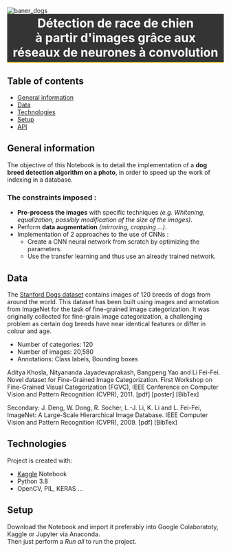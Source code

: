 ![baner_dogs](http://www.mf-data-science.fr/images/projects/dogs.jpg)
# <div style="padding:5px; margin-top:-40px; background: #343434; border-bottom: 2px solid #e4bf13; color:white; text-align:center !important;" id="intro">Détection de race de chien<br/>à partir d'images grâce aux <br/>réseaux de neurones à convolution</div>

## Table of contents
* [General information](#general-info)
* [Data](#data)
* [Technologies](#technologies)
* [Setup](#setup)
* [API](#API)

## <span id="general-info">General information</span>
The objective of this Notebook is to detail the implementation of a **dog breed detection algorithm on a photo**, in order to speed up the work of indexing in a database.

### The constraints imposed :
- **Pre-process the images** with specific techniques *(e.g. Whitening, equalization, possibly modification of the size of the images)*.
- Perform **data augmentation** *(mirroring, cropping ...)*.
- Implementation of 2 approaches to the use of CNNs :
    - Create a CNN neural network from scratch by optimizing the parameters.     
    - Use the transfer learning and thus use an already trained network.

## <span id="data">Data</span>
The [Stanford Dogs dataset](http://vision.stanford.edu/aditya86/ImageNetDogs/) contains images of 120 breeds of dogs from around the world. This dataset has been built using images and annotation from ImageNet for the task of fine-grained image categorization. It was originally collected for fine-grain image categorization, a challenging problem as certain dog breeds have near identical features or differ in colour and age.
- Number of categories: 120
- Number of images: 20,580
- Annotations: Class labels, Bounding boxes

Aditya Khosla, Nityananda Jayadevaprakash, Bangpeng Yao and Li Fei-Fei. Novel dataset for Fine-Grained Image Categorization. First Workshop on Fine-Grained Visual Categorization (FGVC), IEEE Conference on Computer Vision and Pattern Recognition (CVPR), 2011. [pdf] [poster] [BibTex]

Secondary:
J. Deng, W. Dong, R. Socher, L.-J. Li, K. Li and L. Fei-Fei, ImageNet: A Large-Scale Hierarchical Image Database. IEEE Computer Vision and Pattern Recognition (CVPR), 2009. [pdf] [BibTex]
	
## <span id="technologies">Technologies</span>
Project is created with:
* [Kaggle](https://www.kaggle.com/michaelfumery) Notebook
* Python 3.8
* OpenCV, PIL, KERAS ...

	
## <span id="setup">Setup</span>
Download the Notebook and import it preferably into Google Colaboratoty, Kaggle or Jupyter via Anaconda.      
Then just perform a *Run all* to run the project.